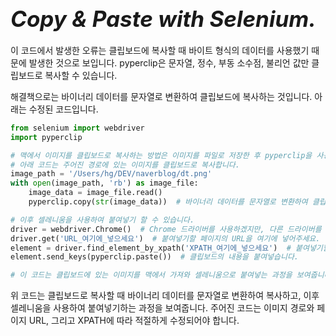 # **<span style="font-size: 35px; font-style: italic;">Copy & Paste with Selenium.</span>**


<div class="body-full">

이 코드에서 발생한 오류는 클립보드에 복사할 때 바이트 형식의 데이터를 사용했기 때문에 발생한 것으로 보입니다. pyperclip은 문자열, 정수, 부동 소수점, 불리언 값만 클립보드로 복사할 수 있습니다.

해결책으로는 바이너리 데이터를 문자열로 변환하여 클립보드에 복사하는 것입니다. 아래는 수정된 코드입니다.

```python
from selenium import webdriver
import pyperclip

# 맥에서 이미지를 클립보드로 복사하는 방법은 이미지를 파일로 저장한 후 pyperclip을 사용하여 복사할 수 있습니다.
# 아래 코드는 주어진 경로에 있는 이미지를 클립보드로 복사합니다.
image_path = '/Users/hg/DEV/naverblog/dt.png'
with open(image_path, 'rb') as image_file:
    image_data = image_file.read()
    pyperclip.copy(str(image_data))  # 바이너리 데이터를 문자열로 변환하여 클립보드에 복사합니다.

# 이후 셀레니움을 사용하여 붙여넣기 할 수 있습니다.
driver = webdriver.Chrome()  # Chrome 드라이버를 사용하겠지만, 다른 드라이버를 사용할 수도 있습니다.
driver.get('URL_여기에_넣으세요')  # 붙여넣기할 페이지의 URL을 여기에 넣어주세요.
element = driver.find_element_by_xpath('XPATH_여기에_넣으세요')  # 붙여넣기할 요소의 XPATH를 여기에 넣어주세요.
element.send_keys(pyperclip.paste())  # 클립보드의 내용을 붙여넣습니다.

# 이 코드는 클립보드에 있는 이미지를 맥에서 가져와 셀레니움으로 붙여넣는 과정을 보여줍니다. 
```

위 코드는 클립보드로 복사할 때 바이너리 데이터를 문자열로 변환하여 복사하고, 이후 셀레니움을 사용하여 붙여넣기하는 과정을 보여줍니다. 주어진 코드는 이미지 경로와 페이지 URL, 그리고 XPATH에 따라 적절하게 수정되어야 합니다.


</div>